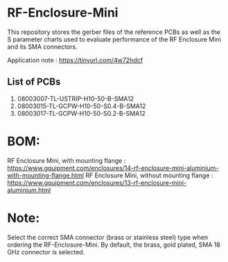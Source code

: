 # RF-Enclosure-Mini

This repository stores the gerber files of the reference PCBs as well as the S parameter charts used to evaluate performance
of the RF Enclosure Mini and its SMA connectors.

Application note : https://tinyurl.com/4w72hdcf

## List of PCBs

1. 08003007-TL-USTRIP-H10-50-B-SMA12
2. 08003015-TL-GCPW-H10-50-S0.4-B-SMA12
3. 08003017-TL-GCPW-H10-50-S0.2-B-SMA12

# BOM:
RF Enclosure Mini, with mounting flange : https://www.gquipment.com/enclosures/14-rf-enclosure-mini-aluminium-with-mounting-flange.html
RF Enclosure Mini, without mounting flange : https://www.gquipment.com/enclosures/13-rf-enclosure-mini-aluminium.html

# Note:
Select the correct SMA connector (brass or stainless steel) type when ordering the RF-Enclosure-Mini. By default, the brass, gold plated, SMA 18 GHz connector is selected.
